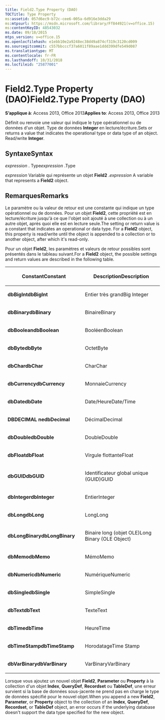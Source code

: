 ```yaml
---
title: Field2.Type Property (DAO)
TOCTitle: Type Property
ms:assetid: 057d6ec9-b72c-cee6-005a-6d916e3dda29
ms:mtpsurl: https://msdn.microsoft.com/library/Ff844921(v=office.15)
ms:contentKeyID: 48543032
ms.date: 09/18/2015
mtps_version: v=office.15
ms.openlocfilehash: e1ebb10e2a9248ec38d49a874cf319c3120cd009
ms.sourcegitcommit: c557bbcccf37a6011f89aae1ddd399dfe549d087
ms.translationtype: MT
ms.contentlocale: fr-FR
ms.lasthandoff: 10/31/2018
ms.locfileid: "25877001"
---
```

# <a name="field2type-property-dao"></a><span data-ttu-id="15cb8-102">Field2.Type Property (DAO)</span><span class="sxs-lookup"><span data-stu-id="15cb8-102">Field2.Type Property (DAO)</span></span>


<span data-ttu-id="15cb8-103">**S’applique à**: Access 2013, Office 2013</span><span class="sxs-lookup"><span data-stu-id="15cb8-103">**Applies to**: Access 2013, Office 2013</span></span>

<span data-ttu-id="15cb8-p101">Définit ou renvoie une valeur qui indique le type opérationnel ou de données d'un objet. Type de données **Integer** en lecture/écriture.</span><span class="sxs-lookup"><span data-stu-id="15cb8-p101">Sets or returns a value that indicates the operational type or data type of an object. Read/write **Integer**.</span></span>

## <a name="syntax"></a><span data-ttu-id="15cb8-106">Syntaxe</span><span class="sxs-lookup"><span data-stu-id="15cb8-106">Syntax</span></span>

<span data-ttu-id="15cb8-107">*expression* . Type</span><span class="sxs-lookup"><span data-stu-id="15cb8-107">*expression* .Type</span></span>

<span data-ttu-id="15cb8-108">*expression* Variable qui représente un objet **Field2** .</span><span class="sxs-lookup"><span data-stu-id="15cb8-108">*expression* A variable that represents a **Field2** object.</span></span>

## <a name="remarks"></a><span data-ttu-id="15cb8-109">Remarques</span><span class="sxs-lookup"><span data-stu-id="15cb8-109">Remarks</span></span>

<span data-ttu-id="15cb8-p102">Le paramètre ou la valeur de retour est une constante qui indique un type opérationnel ou de données. Pour un objet **Field2**, cette propriété est en lecture/écriture jusqu'à ce que l'objet soit ajouté à une collection ou à un autre objet, après quoi elle est en lecture seule.</span><span class="sxs-lookup"><span data-stu-id="15cb8-p102">The setting or return value is a constant that indicates an operational or data type. For a **Field2** object, this property is read/write until the object is appended to a collection or to another object, after which it's read-only.</span></span>

<span data-ttu-id="15cb8-112">Pour un objet **Field2**, les paramètres et valeurs de retour possibles sont présentés dans le tableau suivant.</span><span class="sxs-lookup"><span data-stu-id="15cb8-112">For a **Field2** object, the possible settings and return values are described in the following table.</span></span>

<table>
<colgroup>
<col style="width: 50%" />
<col style="width: 50%" />
</colgroup>
<thead>
<tr class="header">
<th><p><span data-ttu-id="15cb8-113">Constant</span><span class="sxs-lookup"><span data-stu-id="15cb8-113">Constant</span></span></p></th>
<th><p><span data-ttu-id="15cb8-114">Description</span><span class="sxs-lookup"><span data-stu-id="15cb8-114">Description</span></span></p></th>
</tr>
</thead>
<tbody>
<tr class="odd">
<td><p><span data-ttu-id="15cb8-115"><strong>dbBigInt</strong></span><span class="sxs-lookup"><span data-stu-id="15cb8-115"><strong>dbBigInt</strong></span></span></p></td>
<td><p><span data-ttu-id="15cb8-116">Entier très grand</span><span class="sxs-lookup"><span data-stu-id="15cb8-116">Big Integer</span></span></p></td>
</tr>
<tr class="even">
<td><p><span data-ttu-id="15cb8-117"><strong>dbBinary</strong></span><span class="sxs-lookup"><span data-stu-id="15cb8-117"><strong>dbBinary</strong></span></span></p></td>
<td><p><span data-ttu-id="15cb8-118">Binaire</span><span class="sxs-lookup"><span data-stu-id="15cb8-118">Binary</span></span></p></td>
</tr>
<tr class="odd">
<td><p><span data-ttu-id="15cb8-119"><strong>dbBoolean</strong></span><span class="sxs-lookup"><span data-stu-id="15cb8-119"><strong>dbBoolean</strong></span></span></p></td>
<td><p><span data-ttu-id="15cb8-120">Booléen</span><span class="sxs-lookup"><span data-stu-id="15cb8-120">Boolean</span></span></p></td>
</tr>
<tr class="even">
<td><p><span data-ttu-id="15cb8-121"><strong>dbByte</strong></span><span class="sxs-lookup"><span data-stu-id="15cb8-121"><strong>dbByte</strong></span></span></p></td>
<td><p><span data-ttu-id="15cb8-122">Octet</span><span class="sxs-lookup"><span data-stu-id="15cb8-122">Byte</span></span></p></td>
</tr>
<tr class="odd">
<td><p><span data-ttu-id="15cb8-123"><strong>dbChar</strong></span><span class="sxs-lookup"><span data-stu-id="15cb8-123"><strong>dbChar</strong></span></span></p></td>
<td><p><span data-ttu-id="15cb8-124">Char</span><span class="sxs-lookup"><span data-stu-id="15cb8-124">Char</span></span></p></td>
</tr>
<tr class="even">
<td><p><span data-ttu-id="15cb8-125"><strong>dbCurrency</strong></span><span class="sxs-lookup"><span data-stu-id="15cb8-125"><strong>dbCurrency</strong></span></span></p></td>
<td><p><span data-ttu-id="15cb8-126">Monnaie</span><span class="sxs-lookup"><span data-stu-id="15cb8-126">Currency</span></span></p></td>
</tr>
<tr class="odd">
<td><p><span data-ttu-id="15cb8-127"><strong>dbDate</strong></span><span class="sxs-lookup"><span data-stu-id="15cb8-127"><strong>dbDate</strong></span></span></p></td>
<td><p><span data-ttu-id="15cb8-128">Date/Heure</span><span class="sxs-lookup"><span data-stu-id="15cb8-128">Date/Time</span></span></p></td>
</tr>
<tr class="even">
<td><p><span data-ttu-id="15cb8-129"><strong>DBDECIMAL ne</strong></span><span class="sxs-lookup"><span data-stu-id="15cb8-129"><strong>dbDecimal</strong></span></span></p></td>
<td><p><span data-ttu-id="15cb8-130">Décimal</span><span class="sxs-lookup"><span data-stu-id="15cb8-130">Decimal</span></span></p></td>
</tr>
<tr class="odd">
<td><p><span data-ttu-id="15cb8-131"><strong>dbDouble</strong></span><span class="sxs-lookup"><span data-stu-id="15cb8-131"><strong>dbDouble</strong></span></span></p></td>
<td><p><span data-ttu-id="15cb8-132">Double</span><span class="sxs-lookup"><span data-stu-id="15cb8-132">Double</span></span></p></td>
</tr>
<tr class="even">
<td><p><span data-ttu-id="15cb8-133"><strong>dbFloat</strong></span><span class="sxs-lookup"><span data-stu-id="15cb8-133"><strong>dbFloat</strong></span></span></p></td>
<td><p><span data-ttu-id="15cb8-134">Virgule flottante</span><span class="sxs-lookup"><span data-stu-id="15cb8-134">Float</span></span></p></td>
</tr>
<tr class="odd">
<td><p><span data-ttu-id="15cb8-135"><strong>dbGUID</strong></span><span class="sxs-lookup"><span data-stu-id="15cb8-135"><strong>dbGUID</strong></span></span></p></td>
<td><p><span data-ttu-id="15cb8-136">Identificateur global unique (GUID)</span><span class="sxs-lookup"><span data-stu-id="15cb8-136">GUID</span></span></p></td>
</tr>
<tr class="even">
<td><p><span data-ttu-id="15cb8-137"><strong>dbInteger</strong></span><span class="sxs-lookup"><span data-stu-id="15cb8-137"><strong>dbInteger</strong></span></span></p></td>
<td><p><span data-ttu-id="15cb8-138">Entier</span><span class="sxs-lookup"><span data-stu-id="15cb8-138">Integer</span></span></p></td>
</tr>
<tr class="odd">
<td><p><span data-ttu-id="15cb8-139"><strong>dbLong</strong></span><span class="sxs-lookup"><span data-stu-id="15cb8-139"><strong>dbLong</strong></span></span></p></td>
<td><p><span data-ttu-id="15cb8-140">Long</span><span class="sxs-lookup"><span data-stu-id="15cb8-140">Long</span></span></p></td>
</tr>
<tr class="even">
<td><p><span data-ttu-id="15cb8-141"><strong>dbLongBinary</strong></span><span class="sxs-lookup"><span data-stu-id="15cb8-141"><strong>dbLongBinary</strong></span></span></p></td>
<td><p><span data-ttu-id="15cb8-142">Binaire long (objet OLE)</span><span class="sxs-lookup"><span data-stu-id="15cb8-142">Long Binary (OLE Object)</span></span></p></td>
</tr>
<tr class="odd">
<td><p><span data-ttu-id="15cb8-143"><strong>dbMemo</strong></span><span class="sxs-lookup"><span data-stu-id="15cb8-143"><strong>dbMemo</strong></span></span></p></td>
<td><p><span data-ttu-id="15cb8-144">Mémo</span><span class="sxs-lookup"><span data-stu-id="15cb8-144">Memo</span></span></p></td>
</tr>
<tr class="even">
<td><p><span data-ttu-id="15cb8-145"><strong>dbNumeric</strong></span><span class="sxs-lookup"><span data-stu-id="15cb8-145"><strong>dbNumeric</strong></span></span></p></td>
<td><p><span data-ttu-id="15cb8-146">Numérique</span><span class="sxs-lookup"><span data-stu-id="15cb8-146">Numeric</span></span></p></td>
</tr>
<tr class="odd">
<td><p><span data-ttu-id="15cb8-147"><strong>dbSingle</strong></span><span class="sxs-lookup"><span data-stu-id="15cb8-147"><strong>dbSingle</strong></span></span></p></td>
<td><p><span data-ttu-id="15cb8-148">Simple</span><span class="sxs-lookup"><span data-stu-id="15cb8-148">Single</span></span></p></td>
</tr>
<tr class="even">
<td><p><span data-ttu-id="15cb8-149"><strong>dbText</strong></span><span class="sxs-lookup"><span data-stu-id="15cb8-149"><strong>dbText</strong></span></span></p></td>
<td><p><span data-ttu-id="15cb8-150">Texte</span><span class="sxs-lookup"><span data-stu-id="15cb8-150">Text</span></span></p></td>
</tr>
<tr class="odd">
<td><p><span data-ttu-id="15cb8-151"><strong>dbTime</strong></span><span class="sxs-lookup"><span data-stu-id="15cb8-151"><strong>dbTime</strong></span></span></p></td>
<td><p><span data-ttu-id="15cb8-152">Heure</span><span class="sxs-lookup"><span data-stu-id="15cb8-152">Time</span></span></p></td>
</tr>
<tr class="even">
<td><p><span data-ttu-id="15cb8-153"><strong>dbTimeStamp</strong></span><span class="sxs-lookup"><span data-stu-id="15cb8-153"><strong>dbTimeStamp</strong></span></span></p></td>
<td><p><span data-ttu-id="15cb8-154">Horodatage</span><span class="sxs-lookup"><span data-stu-id="15cb8-154">Time Stamp</span></span></p></td>
</tr>
<tr class="odd">
<td><p><span data-ttu-id="15cb8-155"><strong>dbVarBinary</strong></span><span class="sxs-lookup"><span data-stu-id="15cb8-155"><strong>dbVarBinary</strong></span></span></p></td>
<td><p><span data-ttu-id="15cb8-156">VarBinary</span><span class="sxs-lookup"><span data-stu-id="15cb8-156">VarBinary</span></span></p></td>
</tr>
</tbody>
</table>


<span data-ttu-id="15cb8-157">Lorsque vous ajoutez un nouvel objet **Field2**, **Parameter** ou **Property** à la collection d'un objet **Index**, **QueryDef**, **Recordset** ou **TableDef**, une erreur survient si la base de données sous-jacente ne prend pas en charge le type de données spécifié pour le nouvel objet.</span><span class="sxs-lookup"><span data-stu-id="15cb8-157">When you append a new **Field2**, **Parameter**, or **Property** object to the collection of an **Index**, **QueryDef**, **Recordset**, or **TableDef** object, an error occurs if the underlying database doesn't support the data type specified for the new object.</span></span>

